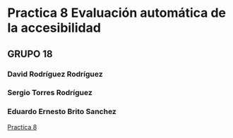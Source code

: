 # Practica 8 Evaluación automática de la accesibilidad

## GRUPO 18

### David Rodríguez Rodríguez

### Sergio Torres Rodríguez

### Eduardo Ernesto Brito Sanchez


[Practica 8](https://github.com/eduardobritosan/uya-practicas/blob/master/practica-8/Práctica%208.pdf)


